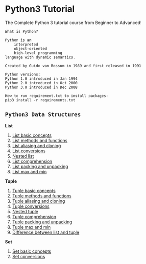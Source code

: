 # Python3 Tutorial
The Complete Python 3 tutorial course from Beginner to Advanced!

    What is Python?

    Python is an
        interpreted
        object-oriented
        high-level programming
    language with dynamic semantics.

    Created by Guido van Rossum in 1989 and first released in 1991
    
    Python versions:
    Python 1.0 introduced in Jan 1994
    Python 2.0 introduced in Oct 2000
    Python 3.0 introduced in Dec 2008
    
    How to run requirement.txt to install packages:
    pip3 install -r requirements.txt
 
## `Python3 Data Structures`
**List**
1) [List basic concepts](data_structure_list/List_Basics.py)
2) [List methods and functions](data_structure_list/List_Functions.py)
3) [List aliasing and cloning](data_structure_list/List_CloningAndAliasing.py)
4) [List conversions](data_structure_list/List_ConvertingToList.py)
5) [Nested list](data_structure_list/List_NestedList.py)
6) [List comprehension](data_structure_list/List_Comprehension.py)
7) [List packing and unpacking](data_structure_list/List_PackingUnpacking.py)
8) [List max and min](data_structure_list/List_MaxMin.py)

**Tuple**
1) [Tuple basic concepts](data_structure_tuple/Tuple_Basics.py)
2) [Tuple methods and functions](data_structure_tuple/Tuple_Functions.py)
3) [Tuple aliasing and cloning](data_structure_tuple/Tuple_CloningAndAliasing.py)
4) [Tuple conversions](data_structure_tuple/Tuple_ConvertingToTuple.py)
5) [Nested tuple](data_structure_tuple/Tuple_NestedTuple.py)
6) [Tuple comprehension](data_structure_tuple/Tuple_Comprehension.py)
7) [Tuple packing and unpacking](data_structure_tuple/Tuple_PackingUnpacking.py)
8) [Tuple max and min](data_structure_tuple/Tuple_MaxMin.py)
9) [Difference between list and tuple](data_structure_tuple/Difference_ListVsTuple.py)

**Set**
1) [Set basic concepts](data_structure_set/Set_Basics.py)
4) [Set conversions](data_structure_set/Set_ConvertingToSet.py)
